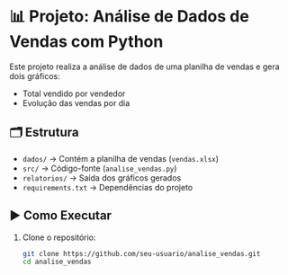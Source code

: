 # 📊 Projeto: Análise de Dados de Vendas com Python

Este projeto realiza a análise de dados de uma planilha de vendas e gera dois gráficos:

- Total vendido por vendedor
- Evolução das vendas por dia

## 🗂 Estrutura

- `dados/` → Contém a planilha de vendas (`vendas.xlsx`)
- `src/` → Código-fonte (`analise_vendas.py`)
- `relatorios/` → Saída dos gráficos gerados
- `requirements.txt` → Dependências do projeto

## ▶️ Como Executar

1. Clone o repositório:
   ```bash
   git clone https://github.com/seu-usuario/analise_vendas.git
   cd analise_vendas
